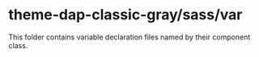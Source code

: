 # theme-dap-classic-gray/sass/var

This folder contains variable declaration files named by their component class.
